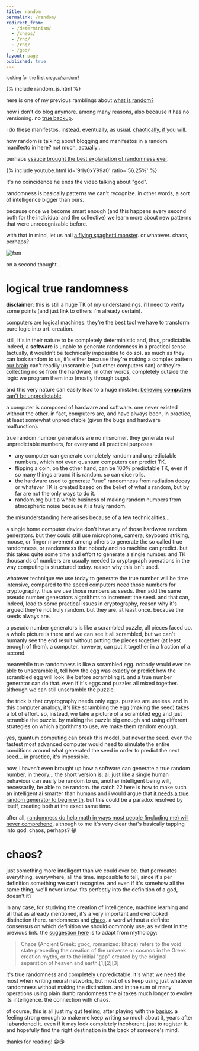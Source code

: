 ```yaml
---
title: random
permalink: /random/
redirect_from:
  - /determinism/
  - /chaos/
  - /rnd/
  - /rng/
  - /god/
layout: page
published: true
---
```


<small>looking for the first [cregox/random](/lucky)?</small>

{% include random_js.html %}

<!--details>
<summary markdown="span">"truly" <a href="javascript:shuffle()">randomize</a> most of the below!</summary>
sentences and images will appear in random order but it's being generated by a [pseudo generator](/pseudo) (which is something explained in the video).
</details-->

<!--span id="random"-->

here is one of my previous ramblings about [what is random?](http://cregox.net/talk/t/differences-between-free-will-randomness-and-or-determinism/7804.html)

now i don't do blog anymore. among many reasons, also because it has no versioning. no [true backup](/backup).

i do these manifestos, instead. eventually, as usual. [chaotically, if you will](/ahoxus).

how random is talking about blogging and manifestos in a random manifesto in here? not much, actually...

perhaps [vsauce brought the best explanation of randomness ever](https://www.youtube.com/watch?v=9rIy0xY99a0&list=PLXtN19u-oGmv7rme9MVeAmrP0XjbTPYhv&index=8&t=0s).

{% include youtube.html id='9rIy0xY99a0' ratio='56.25%' %}

it's no coincidence he ends the video talking about "god".

randomness is basically patterns we can't recognize. in other words, a sort of intelligence bigger than ours.

because once we become smart enough (and this happens every second both for the individual and the collective) we learn more about new patterns that were unrecognizable before.

<!--/span-->

with that in mind, let us hail [a flying spaghetti monster](https://www.venganza.org/). or whatever. chaos, perhaps?

![fsm](https://www.venganza.org/wp-content/uploads/2018/12/card8.jpg)

on a second thought...

# logical true randomness

**disclaimer**: this is still a huge TK of my understandings. i'll need to verify some points (and just link to others i'm already certain).

computers are logical machines. they're the best tool we have to transform pure logic into art. creation.

still, it's in their nature to be completely deterministic and, thus, predictable. indeed, a **software** is unable to generate randomness in a practical sense (actually, it wouldn't be technically impossible to do so). as much as they can look random to us, it's either because they're making a complex pattern [our brain](/brain) can't readily unscramble (but other computers can) or they're collecting noise from the hardware, in other words, completely outside the logic we program them into (mostly through bugs).

and this very nature can easily lead to a huge mistake: [believing **computers** can't be unpredictable](https://curiosity.com/topics/why-computers-can-never-generate-truly-random-numbers-curiosity).

a computer is composed of hardware and software. one never existed without the other. in fact, computers are, and have always been, in practice, at least somewhat unpredictable (given the bugs and hardware malfunction).

true random number generators are no misnomer. they generate real unpredictable numbers, for every and all practical purposes:

- any computer can generate completely random and unpredictable numbers, which not even quantum computers can predict TK.
- flipping a coin, on the other hand, can be 100% predictable TK, even if so many things around it is random. so can dice rolls.
- the hardware used to generate "true" randomness from radiation decay or whatever TK is created based on the belief of what's random, but by far are not the only ways to do it.
- random.org built a whole business of making random numbers from atmospheric noise because it is truly random.

the misunderstanding here arises because of a few technicalities...

a single home computer device don't have any of those hardware random generators. but they could still use microphone, camera, keyboard striking, mouse, or finger movement among others to generate the so called true randomness, or randomness that nobody and no machine can predict. but this takes quite some time and effort to generate a single number. and TK thousands of numbers are usually needed to cryptograph operations in the way computing is structured today. reason why this isn't used.

whatever technique we use today to generate the true number will be time intensive, compared to the speed computers need those numbers for cryptography. thus we use those numbers as seeds. then add the same pseudo number generators algorithms to increment the seed. and that can, indeed, lead to some practical issues in cryptography, reason why it's argued they're not truly random. but they are. at least once. because the seeds always are.

a pseudo number generators is like a scrambled puzzle, all pieces faced up. a whole picture is there and we can see it all scrambled, but we can't humanly see the end result without putting the pieces together (at least enough of them). a computer, however, can put it together in a fraction of a second. 

meanwhile true randomness is like a scrambled egg. nobody would ever be able to unscramble it, tell how the egg was exactly or predict how the scrambled egg will look like before scrambling it. and a true number generator can do that. even if it's eggs and puzzles all mixed together. although we can still unscramble the puzzle.

the trick is that cryptography needs only eggs. puzzles are useless. and in this computer analogy, it's like scrambling the egg (making the seed) takes a lot of effort. so, instead, we take a picture of a scrambled egg and just scramble the puzzle. by making the puzzle big enough and using different strategies on which algorithms to use, we make them random enough.

yes, quantum computing can break this model, but never the seed. even the fastest most advanced computer would need to simulate the entire conditions around what generated the seed in order to predict the next seed... in practice, it's impossible.

now, i haven't even brought up how a software can generate a true random number, in theory... the short version is: ai. just like a single human behaviour can easily be random to us, another intelligent being will, necessarily, be able to be random. the catch 22 here is how to make such an intelligent ai smarter than humans and i would argue that [it needs a true random generator to begin with](https://ai.stackexchange.com/questions/15590/is-randomness-necessary-for-ai?newreg=70448b7751cd4731b79234915d4a1248). but this could be a paradox resolved by itself, creating both at the exact same time.

after all, [randomness do help math in ways most people (including me) will never comprehend](https://www.quantamagazine.org/how-randomness-can-make-math-easier-20190709/), although to me it's very clear that's basically tapping into god. chaos, perhaps? 😁

# chaos?

just something more intelligent than we could ever be. that permeates everything, everywhere, all the time. impossible to tell, since it's per definition something we can't recognize. and even if it's somehow all the same thing, we'll never know. fits perfectly into the definition of a god, doesn't it?

in any case, for studying the creation of intelligence, machine learning and all that as already mentioned, it's a very important and overlooked distinction there. randomness and [chaos](https://en.m.wikipedia.org/wiki/chaos). a word without a definite consensus on which definition we should commonly use, as evident in the previous link. the [suggestion here](https://en.m.wikipedia.org/wiki/Chaos_(cosmogony)) is to adapt from mythology:

> Chaos (Ancient Greek: χάος, romanized: khaos) refers to the void state preceding the creation of the universe or cosmos in the Greek creation myths, or to the initial "gap" created by the original separation of heaven and earth.[1][2][3]

it's true randomness and completely unpredictable. it's what we need the most when writing neural networks, but most of us keep using just whatever randomness without making the distinction. and in the sum of many operations using plain dumb randomness the ai takes much longer to evolve its intelligence. the connection with chaos.

of course, this is all just my gut feeling, after playing with the [basiux](/basiux). a feeling strong enough to make me keep writing so much about it, years after i abandoned it. even if it may look completely incoherent. just to register it. and hopefully find the right destination in the back of someone's mind.

thanks for reading! 😁😘
